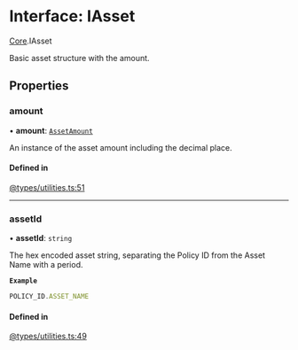 # Interface: IAsset

[Core](../modules/Core.md).IAsset

Basic asset structure with the amount.

## Properties

### amount

• **amount**: [`AssetAmount`](../classes/Core.AssetAmount.md)

An instance of the asset amount including the decimal place.

#### Defined in

[@types/utilities.ts:51](https://github.com/SundaeSwap-finance/sundae-sdk/blob/main/packages/core/src/@types/utilities.ts#L51)

___

### assetId

• **assetId**: `string`

The hex encoded asset string, separating the Policy ID from the Asset Name with a period.

**`Example`**

```ts
POLICY_ID.ASSET_NAME
```

#### Defined in

[@types/utilities.ts:49](https://github.com/SundaeSwap-finance/sundae-sdk/blob/main/packages/core/src/@types/utilities.ts#L49)
